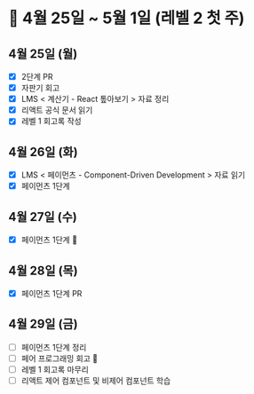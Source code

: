# 🐯 4월 25일 ~ 5월 1일 (레벨 2 첫 주)

## 4월 25일 (월)

- [x] 2단계 PR
- [x] 자판기 회고
- [x] LMS < 계산기 - React 톺아보기 > 자료 정리
- [x] 리액트 공식 문서 읽기
- [x] 레벨 1 회고록 작성

## 4월 26일 (화)

- [x] LMS < 페이먼츠 - Component-Driven Development > 자료 읽기
- [x] 페이먼츠 1단계

## 4월 27일 (수)

- [x] 페이먼츠 1단계 🦖

## 4월 28일 (목)

- [x] 페이먼츠 1단계 PR

## 4월 29일 (금)

- [ ] 페이먼츠 1단계 정리
- [ ] 페어 프로그래밍 회고 🦖
- [ ] 레벨 1 회고록 마무리
- [ ] 리액트 제어 컴포넌트 및 비제어 컴포넌트 학습
